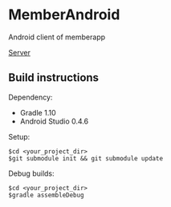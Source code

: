 MemberAndroid
=============

Android client of memberapp

[Server](https://github.com/zzp8164/MemberWebservice) 



Build instructions
------------------

Dependency:

- Gradle 1.10
- Android Studio 0.4.6

Setup:

    $cd <your_project_dir>
    $git submodule init && git submodule update

Debug builds:

    $cd <your_project_dir>
    $gradle assembleDebug
